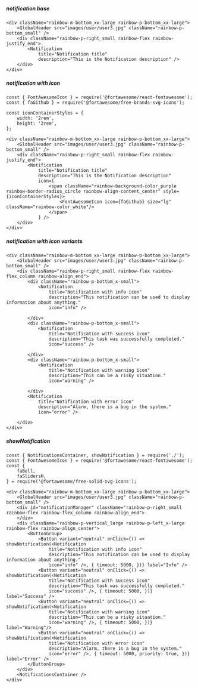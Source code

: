 ##### notification base

    <div className="rainbow-m-bottom_xx-large rainbow-p-bottom_xx-large">
        <GlobalHeader src="images/user/user3.jpg" className="rainbow-p-bottom_small" />
        <div className="rainbow-p-right_small rainbow-flex rainbow-justify_end">
            <Notification
                title="Notification title"
                description="This is the Notification description" />
        </div>
    </div>

##### notification with icon

    const { FontAwesomeIcon } = require('@fortawesome/react-fontawesome');
    const { faGithub } = require('@fortawesome/free-brands-svg-icons');

    const iconContainerStyles = {
        width: '2rem',
        height: '2rem',
    };

    <div className="rainbow-m-bottom_xx-large rainbow-p-bottom_xx-large">
        <GlobalHeader src="images/user/user3.jpg" className="rainbow-p-bottom_small" />
        <div className="rainbow-p-right_small rainbow-flex rainbow-justify_end">
            <Notification
                title="Notification title"
                description="This is the Notification description"
                icon={
                    <span className="rainbow-background-color_purple rainbow-border-radius_circle rainbow-align-content_center" style={iconContainerStyles}>
                        <FontAwesomeIcon icon={faGithub} size="lg" className="rainbow-color_white"/>
                    </span>
                } />
        </div>
    </div>

##### notification with icon variants

    <div className="rainbow-m-bottom_xx-large rainbow-p-bottom_xx-large">
        <GlobalHeader src="images/user/user3.jpg" className="rainbow-p-bottom_small" />
        <div className="rainbow-p-right_small rainbow-flex rainbow-flex_column rainbow-align_end">
            <div className="rainbow-p-bottom_x-small">
                <Notification
                    title="Notification with info icon"
                    description="This notification can be used to display information about anything."
                    icon="info" />

            </div>
            <div className="rainbow-p-bottom_x-small">
                <Notification
                    title="Notification with success icon"
                    description="This task was successfully completed."
                    icon="success" />

            </div>
            <div className="rainbow-p-bottom_x-small">
                <Notification
                    title="Notification with warning icon"
                    description="This can be a risky situation."
                    icon="warning" />

            </div>
            <Notification
                title="Notification with error icon"
                description="Alarm, there is a bug in the system."
                icon="error" />

        </div>
    </div>

##### showNotification

    const { NotificationsContainer, showNotification } = require('./');
    const { FontAwesomeIcon } = require('@fortawesome/react-fontawesome');
    const {
        faBell,
        faSlidersH,
    } = require('@fortawesome/free-solid-svg-icons');

    <div className="rainbow-m-bottom_xx-large rainbow-p-bottom_xx-large">
        <GlobalHeader src="images/user/user3.jpg" className="rainbow-p-bottom_small" />
        <div id="notificationManager" className="rainbow-p-right_small rainbow-flex rainbow-flex_column rainbow-align_end">
        </div>
        <div className="rainbow-p-vertical_large rainbow-p-left_x-large rainbow-flex rainbow-align_center">
            <ButtonGroup>
                <Button variant="neutral" onClick={() => showNotification(<Notification
                    title="Notification with info icon"
                    description="This notification can be used to display information about anything."
                    icon="info" />, { timeout: 5000, })} label="Info" />
                <Button variant="neutral" onClick={() => showNotification(<Notification
                    title="Notification with success icon"
                    description="This task was successfully completed."
                    icon="success" />, { timeout: 5000, })} label="Success" />
                <Button variant="neutral" onClick={() => showNotification(<Notification
                    title="Notification with warning icon"
                    description="This can be a risky situation."
                    icon="warning" />, { timeout: 5000, })} label="Warning"/>
                <Button variant="neutral" onClick={() => showNotification(<Notification
                    title="Notification with error icon"
                    description="Alarm, there is a bug in the system."
                    icon="error" />, { timeout: 5000, priority: true, })} label="Error" />
            </ButtonGroup>
        </div>
        <NotificationsContainer />
    </div>
